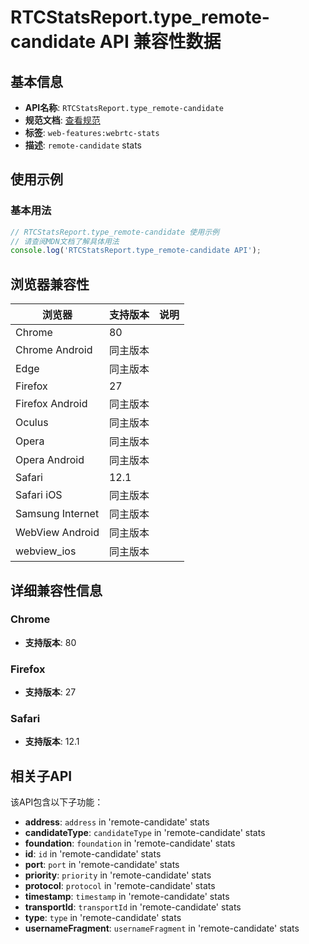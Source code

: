 # RTCStatsReport.type_remote-candidate API 兼容性数据

## 基本信息

- **API名称**: `RTCStatsReport.type_remote-candidate`
- **规范文档**: [查看规范](https://w3c.github.io/webrtc-stats/#dom-rtcstatstype-remote-candidate)
- **标签**: `web-features:webrtc-stats`
- **描述**: `remote-candidate` stats

## 使用示例

### 基本用法

```javascript
// RTCStatsReport.type_remote-candidate 使用示例
// 请查阅MDN文档了解具体用法
console.log('RTCStatsReport.type_remote-candidate API');
```

## 浏览器兼容性

| 浏览器 | 支持版本 | 说明 |
|--------|----------|------|
| Chrome | 80 |  |
| Chrome Android | 同主版本 |  |
| Edge | 同主版本 |  |
| Firefox | 27 |  |
| Firefox Android | 同主版本 |  |
| Oculus | 同主版本 |  |
| Opera | 同主版本 |  |
| Opera Android | 同主版本 |  |
| Safari | 12.1 |  |
| Safari iOS | 同主版本 |  |
| Samsung Internet | 同主版本 |  |
| WebView Android | 同主版本 |  |
| webview_ios | 同主版本 |  |

## 详细兼容性信息

### Chrome

- **支持版本**: 80

### Firefox

- **支持版本**: 27

### Safari

- **支持版本**: 12.1

## 相关子API

该API包含以下子功能：

- **address**: `address` in 'remote-candidate' stats
- **candidateType**: `candidateType` in 'remote-candidate' stats
- **foundation**: `foundation` in 'remote-candidate' stats
- **id**: `id` in 'remote-candidate' stats
- **port**: `port` in 'remote-candidate' stats
- **priority**: `priority` in 'remote-candidate' stats
- **protocol**: `protocol` in 'remote-candidate' stats
- **timestamp**: `timestamp` in 'remote-candidate' stats
- **transportId**: `transportId` in 'remote-candidate' stats
- **type**: `type` in 'remote-candidate' stats
- **usernameFragment**: `usernameFragment` in 'remote-candidate' stats


